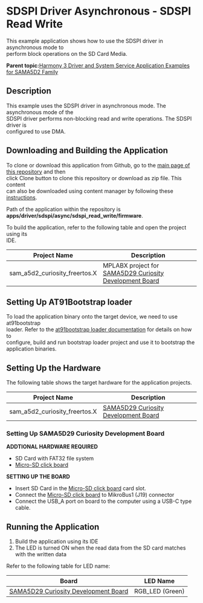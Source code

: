 # SDSPI Driver Asynchronous - SDSPI Read Write

This example application shows how to use the SDSPI driver in asynchronous mode to<br /> perform block operations on the SD Card Media.

**Parent topic:**[Harmony 3 Driver and System Service Application Examples for SAMA5D2 Family](GUID-89743DCD-F235-4D2D-AE19-B9D1B98911AD.md)

## Description

This example uses the SDSPI driver in asynchronous mode. The asynchronous mode of the<br /> SDSPI driver performs non-blocking read and write operations. The SDSPI driver is<br /> configured to use DMA.

## Downloading and Building the Application

To clone or download this application from Github, go to the [main page of this repository](https://github.com/Microchip-MPLAB-Harmony/core_apps_sam_a5d2) and then<br /> click Clone button to clone this repository or download as zip file. This content<br /> can also be downloaded using content manager by following these [instructions](https://github.com/Microchip-MPLAB-Harmony/contentmanager/wiki).

Path of the application within the repository is<br /> **apps/driver/sdspi/async/sdspi\_read\_write/firmware**.

To build the application, refer to the following table and open the project using its<br /> IDE.

|Project Name|Description|
|------------|-----------|
|sam\_a5d2\_curiosity\_freertos.X|MPLABX project for [SAMA5D29 Curiosity Development Board](https://www.microchip.com/en-us/development-tool/EV07R15A)|

## Setting Up AT91Bootstrap loader

To load the application binary onto the target device, we need to use at91bootstrap<br /> loader. Refer to the [at91bootstrap loader documentation](GUID-EC647FFE-720B-413C-81C5-6ACA67E7CC7B.md) for details on how to<br /> configure, build and run bootstrap loader project and use it to bootstrap the<br /> application binaries.

## Setting Up the Hardware

The following table shows the target hardware for the application projects.

|Project Name|Description|
|------------|-----------|
|sam\_a5d2\_curiosity\_freertos.X|[SAMA5D29 Curiosity Development Board](https://www.microchip.com/en-us/development-tool/EV07R15A)|

### Setting Up SAMA5D29 Curiosity Development Board

**ADDTIONAL HARDWARE REQUIRED**

-   SD Card with FAT32 file system
-   [Micro-SD click board](https://www.mikroe.com/microsd-click)

**SETTING UP THE BOARD**

-   Insert SD Card in the [Micro-SD click board](https://www.mikroe.com/microsd-click) card slot.
-   Connect the [Micro-SD click board](https://www.mikroe.com/microsd-click) to MikroBus1 \(J19\) connector
-   Connect the USB\_A port on board to the computer using a USB-C type cable.

## Running the Application

1.  Build the application using its IDE
2.  The LED is turned ON when the read data from the SD card matches with the written data

Refer to the following table for LED name:

|Board|LED Name|
|-----|--------|
|[SAMA5D29 Curiosity Development Board](https://www.microchip.com/en-us/development-tool/EV07R15A)|RGB\_LED \(Green\)|

